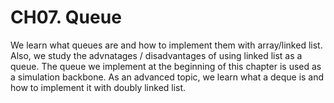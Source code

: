 # CH07. Queue

We learn what queues are and how to implement them with array/linked list. Also, we study the advnatages / disadvantages of using linked list as a queue. The queue we implement at the beginning of this chapter is used as a simulation backbone. As an advanced topic, we learn what a deque is and how to implement it with doubly linked list. 